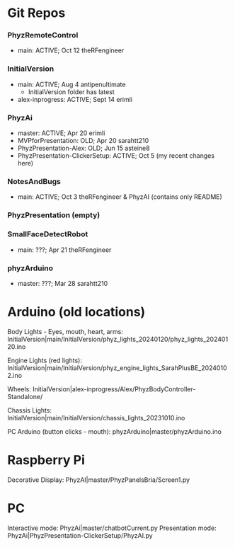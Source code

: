 # Git Repos
### PhyzRemoteControl
- main: ACTIVE; Oct 12 theRFengineer
### InitialVersion
- main: ACTIVE; Aug 4 antipenultimate 
    - InitialVersion folder has latest
- alex-inprogress: ACTIVE; Sept 14 erimli
### PhyzAi
- master: ACTIVE; Apr 20 erimli
- MVPforPresentation: OLD; Apr 20 sarahtt210
- PhyzPresentation-Alex: OLD; Jun 15 asteine8
- PhyzPresentation-ClickerSetup: ACTIVE; Oct 5 (my recent changes here)
### NotesAndBugs
- main: ACTIVE; Oct 3 theRFengineer & PhyzAI (contains only README)
### PhyzPresentation (empty)
### SmallFaceDetectRobot
- main: ???; Apr 21 theRFengineer
### phyzArduino
- master: ???; Mar 28 sarahtt210


# Arduino (old locations)

Body Lights - Eyes, mouth, heart, arms: InitialVersion|main/InitialVersion/phyz_lights_20240120/phyz_lights_20240120.ino

Engine Lights (red lights): InitialVersion|main/InitialVersion/phyz_engine_lights_SarahPlusBE_20240102.ino

Wheels: InitialVersion|alex-inprogress/Alex/PhyzBodyController-Standalone/

Chassis Lights: InitialVersion|main/InitialVersion/chassis_lights_20231010.ino

PC Arduino (button clicks - mouth): phyzArduino|master/phyzArduino.ino


# Raspberry Pi
Decorative Display: PhyzAI|master/PhyzPanelsBria/Screen1.py


# PC

Interactive mode: PhyzAi|master/chatbotCurrent.py
Presentation mode: PhyzAi|PhyzPresentation-ClickerSetup/PhyzAI.py